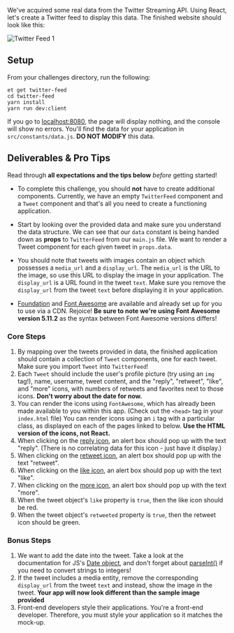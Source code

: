 We've acquired some real data from the Twitter Streaming API. Using React, let's create a Twitter feed to display this data. The finished website should look like this:

![Twitter Feed 1][twitter-feed-1]

## Setup

From your challenges directory, run the following:

```no-highlight
et get twitter-feed
cd twitter-feed
yarn install
yarn run dev:client
```

If you go to [localhost:8080][localhost-8080], the page will display nothing, and the console will show no errors. You'll find the data for your application in `src/constants/data.js`. **DO NOT MODIFY** this data.

## Deliverables & Pro Tips

Read through **all expectations and the tips below** _before_ getting started!

- To complete this challenge, you should **not** have to create additional components. Currently, we have an empty `TwitterFeed` component and a `Tweet` component and that's all you need to create a functioning application.

- Start by looking over the provided data and make sure you understand the data structure. We can see that our `data` constant is being handed down as **props** to `TwitterFeed` from our `main.js` file. We want to render a Tweet component for each given tweet in `props.data`.

- You should note that tweets with images contain an object which possesses a `media_url` and a `display_url`. The `media_url` is the URL to the image, so use this URL to display the image in your application. The `display_url` is a URL found in the tweet `text`. Make sure you remove the `display_url` from the tweet `text` before displaying it in your application.

- [Foundation][foundation] and [Font Awesome][font-awesome] are available and already set up for you to use via a CDN. Rejoice! **Be sure to note we're using Font Awesome version 5.11.2** as the syntax between Font Awesome versions differs!

### Core Steps

1. By mapping over the tweets provided in data, the finished application should contain a collection of `Tweet` components, one for each tweet. Make sure you import `Tweet` into `TwitterFeed`!
2. Each `Tweet` should include the user's profile picture (try using an `img` tag!), name, username, tweet content, and the "reply", "retweet", "like", and "more" icons, with numbers of retweets and favorites next to those icons. **Don't worry about the date for now.**
3. You can render the icons using `FontAwesome`, which has already been made available to you within this app. (Check out the `<head>` tag in your `index.html` file) You can render icons using an `i` tag with a particular class, as displayed on each of the pages linked to below. **Use the HTML version of the icons, not React.**
4. When clicking on the [reply icon][fa-reply], an alert box should pop up with the text "reply". (There is no correlating data for this icon - just have it display.)
5. When clicking on the [retweet icon][fa-retweet], an alert box should pop up with the text "retweet".
6. When clicking on the [like icon][fa-heart], an alert box should pop up with the text "like".
7. When clicking on the [more icon][fa-ellipsis-h], an alert box should pop up with the text "more".
8. When the tweet object's `like` property is `true`, then the like icon should be red.
9. When the tweet object's `retweeted` property is `true`, then the retweet icon should be green.

### Bonus Steps

1. We want to add the date into the tweet. Take a look at the documentation for JS's [Date object][javascript-date], and don't forget about [parseInt()][javascript-parseint] if you need to convert strings to integers!
2. If the tweet includes a media entity, remove the corresponding `display_url` from the tweet `text` and instead, show the image in the tweet. **Your app will now look different than the sample image provided**
3. Front-end developers style their applications. You're a front-end developer. Therefore, you must style your application so it matches the mock-up.

[fa-heart]: https://fontawesome.com/v5/icons/heart?s=solid&f=classic
[fa-retweet]: https://fontawesome.com/v5/icons/retweet?s=solid&f=classic
[fa-ellipsis-h]: https://fontawesome.com/v5/icons/ellipsis-h?s=solid&f=classic
[fa-reply]: https://fontawesome.com/v5/icons/reply?s=solid&f=classic
[font-awesome]: https://fontawesome.com/v5/search?o=r&m=free
[foundation]: http://foundation.zurb.com/
[localhost-8080]: http://localhost:8080
[twitter-feed-1]: https://s3.amazonaws.com/horizon-production/images/twitter-feed-1.png
[javascript-date]: https://developer.mozilla.org/en-US/docs/Web/JavaScript/Reference/Global_Objects/Date
[javascript-parseint]: https://developer.mozilla.org/en-US/docs/Web/JavaScript/Reference/Global_Objects/parseInt
